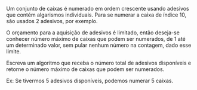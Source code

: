 Um conjunto de caixas é numerado em ordem crescente usando adesivos que contém algarismos individuais. Para se numerar a caixa de índice 10, são usados 2 adesivos, por exemplo.

O orçamento para a aquisição de adesivos é limitado, então deseja-se conhecer número máximo de caixas que podem ser numerados, de 1 até um determinado valor, sem pular nenhum número na contagem, dado esse limite.

Escreva um algoritmo que receba o número total de adesivos disponíveis e retorne o número máximo de caixas que podem ser numerados.

Ex: Se tivermos 5 adesivos disponíveis, podemos numerar 5 caixas.
